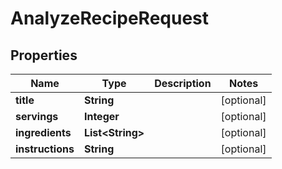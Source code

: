 

# AnalyzeRecipeRequest

## Properties

Name | Type | Description | Notes
------------ | ------------- | ------------- | -------------
**title** | **String** |  |  [optional]
**servings** | **Integer** |  |  [optional]
**ingredients** | **List&lt;String&gt;** |  |  [optional]
**instructions** | **String** |  |  [optional]




